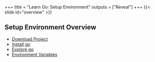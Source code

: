 +++
title = "Learn Go: Setup Environment"
outputs = ["Reveal"]
+++
{{< slide id="overview" >}}
## Setup Environment Overview

- [Download Project](#download)
- [Install go](#install)
- [Explore go](#explore)
- [Environment Variables](#envvars)

